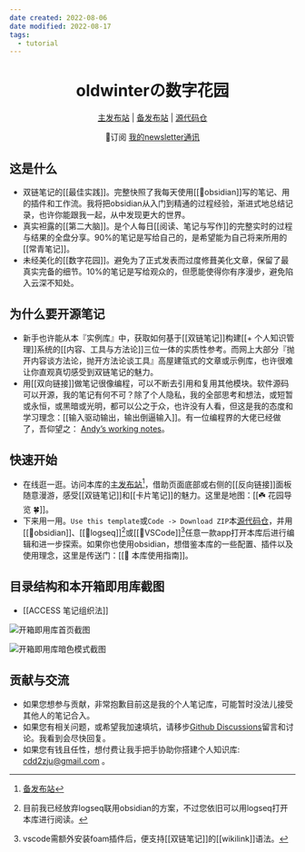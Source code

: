 ```yaml
---
date created: 2022-08-06
date modified: 2022-08-17
tags:
  - tutorial
---
```

<h1 align="center">oldwinterの数字花园</h1>
<p align="center">
    <a href="https://oldwinter.top/README">主发布站</a> |
    <a href="https://notes.oldwinter.top/README">备发布站</a> |
    <a href="https://github.com/oldwinter/knowledge-garden">源代码仓</a>
</p>
<p align="center">📩订阅 <a href="https://oldwinter.zhubai.love/">我的newsletter通讯</a></p>

## 这是什么

- 双链笔记的[[最佳实践]]。完整快照了我每天使用[[🤖obsidian]]写的笔记、用的插件和工作流。我将把obsidian从入门到精通的过程经验，渐进式地总结记录，也许你能跟我一起，从中发现更大的世界。
- 真实袒露的[[第二大脑]]。是个人每日[[阅读、笔记与写作]]的完整实时的过程与结果的全盘分享。90%的笔记是写给自己的，是希望能为自己将来所用的[[常青笔记]]。
- 未经美化的[[数字花园]]。避免为了正式发表而过度修葺美化文章，保留了最真实完备的细节。10%的笔记是写给观众的，但愿能使得你有序漫步，避免陷入云深不知处。

## 为什么要开源笔记

- 新手也许能从本『实例库』中，获取如何基于[[双链笔记]]构建[[+ 个人知识管理]]系统的[[内容、工具与方法论]]三位一体的实质性参考。而网上大部分『抛开内容谈方法论，抛开方法论谈工具』高屋建瓴式的文章或示例库，也许很难让你直观真切感受到双链笔记的魅力。
- 用[[双向链接]]做笔记很像编程，可以不断去引用和复用其他模块。软件源码可以开源，我的笔记有何不可？除了个人隐私，我的全部思考和想法，或短暂或永恒，或黑暗或光明，都可以公之于众，也许没有人看，但这是我的态度和学习理念：[[输入驱动输出，输出倒逼输入]]。有一位编程界的大佬已经做了，吾仰望之： [Andyʼs working notes](https://notes.andymatuschak.org/About_these_notes)。

## 快速开始

- 在线逛一逛。访问本库的[主发布站](https://oldwinter.top/README#%E5%BF%AB%E9%80%9F%E5%BC%80%E5%A7%8B)[^备用]，借助页面底部或右侧的[[反向链接]]面板随意漫游，感受[[双链笔记]]和[[卡片笔记]]的魅力。这里是地图：[[☘️ 花园导览 🍀]]。
- 下来用一用。`Use this template`或`Code -> Download ZIP`本[源代码仓](https://github.com/oldwinter/knowledge-garden)，并用 [[🤖obsidian]]、[[🤖logseq]][^现状]或[[🤖VSCode]][^3]任意一款app打开本库后进行编辑和进一步探索。如果你也使用obsidian，想借鉴本库的一些配置、插件以及使用理念，这里是传送门：[[🧰 本库使用指南]]。

## 目录结构和本开箱即用库截图

- [[ACCESS 笔记组织法]]

![开箱即用库首页截图](https://img.oldwinter.top/README_image_1.png)

![开箱即用库暗色模式截图](https://img.oldwinter.top/README_image_2.png)

## 贡献与交流

- 如果您想参与贡献，非常抱歉目前这是我的个人笔记库，可能暂时没法儿接受其他人的笔记合入。
- 如果您有相关问题，或希望我加速填坑，请移步[Github Discussions](https://github.com/oldwinter/knowledge-garden/discussions)留言和讨论。我看到会尽快回复。
- 如果您有钱且任性，想付费让我手把手协助你搭建个人知识库: cdd2zju@gmail.com 。

[^备用]: [备发布站](https://notes.oldwinter.top/readme#%E5%BF%AB%E9%80%9F%E5%BC%80%E5%A7%8B)

[^现状]: 目前我已经放弃logseq联用obsidian的方案，不过您依旧可以用logseq打开本库进行阅读。

[^3]: vscode需额外安装foam插件后，便支持[[双链笔记]]的[[wikilink]]语法。

